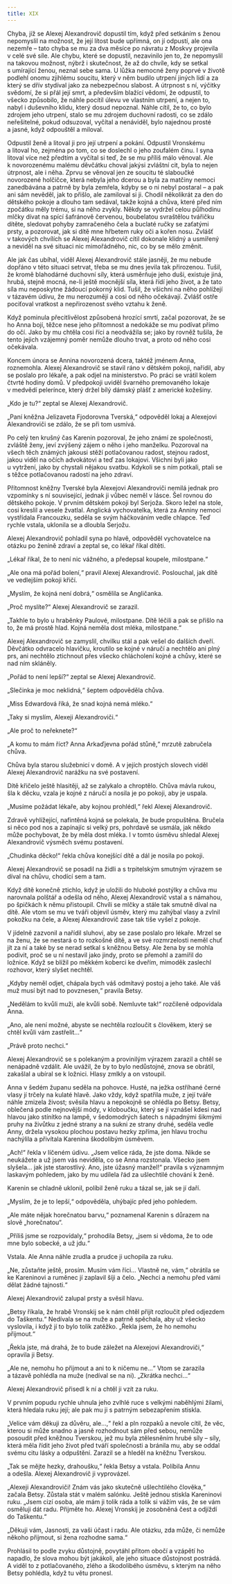 ```yaml
---
title: XIX
---
```


Chyba, jíž se Alexej Alexandrovič dopustil tím, když před setkáním s ženou nepomyslil na možnost, že její lítost bude upřímná, on jí odpustí, ale ona nezemře – tato chyba se mu za dva měsíce po návratu z Moskvy projevila v celé své síle. Ale chybu, které se dopustil, nezavinilo jen to, že nepomyslil na takovou možnost, nýbrž i skutečnost, že až do chvíle, kdy se setkal s umírající ženou, neznal sebe sama. U lůžka nemocné ženy poprvé v životě podlehl onomu zjihlému soucitu, který v něm budilo utrpení jiných lidí a za který se dřív stydíval jako za nebezpečnou slabost. A útrpnost s ní, výčitky svědomí, že si přál její smrt, a především blažící vědomí, že odpustil, to všecko způsobilo, že náhle pocítil úlevu ve vlastním utrpení, a nejen to, nabyl i duševního klidu, který dosud nepoznal. Náhle cítil, že to, co bylo zdrojem jeho utrpení, stalo se mu zdrojem duchovní radosti, co se zdálo neřešitelné, pokud odsuzoval, vyčítal a nenáviděl, bylo najednou prosté a jasné, když odpouštěl a miloval.

Odpustil ženě a litoval ji pro její utrpení a pokání. Odpustil Vronskému a litoval ho, zejména po tom, co se doslechl o jeho zoufalém činu. I syna litoval více než předtím a vyčítal si teď, že se mu příliš málo věnoval. Ale k novorozenému malému děvčátku choval jakýsi zvláštní cit, byla to nejen útrpnost, ale i něha. Zprvu se věnoval jen ze soucitu té slaboučké novorozené holčičce, která nebyla jeho dcerou a byla za matčiny nemoci zanedbávána a patrně by byla zemřela, kdyby se o ni nebyl postaral – a pak ani sám nevěděl, jak to přišlo, ale zamiloval si ji. Chodil několikrát za den do dětského pokoje a dlouho tam sedával, takže kojná a chůva, které před ním zpočátku měly trému, si na něho zvykly. Někdy se vydržel celou půlhodinu mlčky dívat na spící šafránově červenou, boubelatou svraštělou tvářičku dítěte, sledovat pohyby zamračeného čela a buclaté ručky se zaťatými prsty, a pozorovat, jak si dítě mne hřbetem ruky oči a kořen nosu. Zvlášť v takových chvílích se Alexej Alexandrovič cítil dokonale klidný a usmířený a neviděl na své situaci nic mimořádného, nic, co by se mělo změnit.

Ale jak čas ubíhal, viděl Alexej Alexandrovič stále jasněji, že mu nebude dopřáno v této situaci setrvat, třeba se mu dnes jevila tak přirozenou. Tušil, že kromě blahodárné duchovní síly, která usměrňuje jeho duši, existuje jiná, hrubá, stejně mocná, ne-li ještě mocnější síla, která řídí jeho život, a že tato síla mu neposkytne žádoucí pokorný klid. Tušil, že všichni na něho pohlížejí v tázavém údivu, že mu nerozumějí a cosi od něho očekávají. Zvlášť ostře pociťoval vratkost a nepřirozenost svého vztahu k ženě.

Když pominula přecitlivělost způsobená hrozící smrtí, začal pozorovat, že se ho Anna bojí, těžce nese jeho přítomnost a nedokáže se mu podívat přímo do očí. Jako by mu chtěla cosi říci a neodvážila se; jako by rovněž tušila, že tento jejich vzájemný poměr nemůže dlouho trvat, a proto od něho cosi očekávala.

Koncem února se Annina novorozená dcera, taktéž jménem Anna, roznemohla. Alexej Alexandrovič se stavil ráno v dětském pokoji, nařídil, aby se poslalo pro lékaře, a pak odjel na ministerstvo. Po práci se vrátil kolem čtvrté hodiny domů. V předpokoji uviděl švarného premovaného lokaje v medvědí pelerínce, který držel bílý dámský plášť z americké kožešiny.

„Kdo je tu?“ zeptal se Alexej Alexandrovič.

„Paní kněžna Jelizaveta Fjodorovna Tverská,“ odpověděl lokaj a Alexejovi Alexandroviči se zdálo, že se při tom usmívá.

Po celý ten krušný čas Karenin pozoroval, že jeho známí ze společnosti, zvláště ženy, jeví zvýšený zájem o něho i jeho manželku. Pozoroval na všech těch známých jakousi stěží potlačovanou radost, stejnou radost, jakou viděl na očích advokátovi a teď zas lokajovi. Všichni byli jako u vytržení, jako by chystali nějakou svatbu. Kdykoli se s ním potkali, ptali se s těžce potlačovanou radostí na jeho zdraví.

Přítomnost kněžny Tverské byla Alexejovi Alexandroviči nemilá jednak pro vzpomínky s ní související, jednak ji vůbec neměl v lásce. Šel rovnou do dětského pokoje. V prvním dětském pokoji byl Serjoža. Skoro ležel na stole, cosi kreslil a vesele žvatlal. Anglická vychovatelka, která za Anniny nemoci vystřídala Francouzku, seděla se svým háčkováním vedle chlapce. Teď rychle vstala, uklonila se a dloubla Serjožu.

Alexej Alexandrovič pohladil syna po hlavě, odpověděl vychovatelce na otázku po ženině zdraví a zeptal se, co lékař říkal dítěti.

„Lékař říkal, že to není nic vážného, a předepsal koupele, milostpane.“

„Ale ona má pořád bolení,“ pravil Alexej Alexandrovič. Poslouchal, jak dítě ve vedlejším pokoji křičí.

„Myslím, že kojná není dobrá,“ osmělila se Angličanka.

„Proč myslíte?“ Alexej Alexandrovič se zarazil.

„Takhle to bylo u hraběnky Paulové, milostpane. Dítě léčili a pak se přišlo na to, že má prostě hlad. Kojná neměla dost mléka, milostpane.“

Alexej Alexandrovič se zamyslil, chvilku stál a pak vešel do dalších dveří. Děvčátko odvracelo hlavičku, kroutilo se kojné v náručí a nechtělo ani plný prs, ani nechtělo ztichnout přes všecko chlácholení kojné a chůvy, které se nad ním skláněly.

„Pořád to není lepší?“ zeptal se Alexej Alexandrovič.

„Slečinka je moc neklidná,“ šeptem odpověděla chůva.

„Miss Edwardová říká, že snad kojná nemá mléko.“

„Taky si myslím, Alexeji Alexandroviči.“

„Ale proč to neřeknete?“

„A komu to mám říct? Anna Arkaďjevna pořád stůně,“ mrzutě zabručela chůva.

Chůva byla starou služebnicí v domě. A v jejích prostých slovech viděl Alexej Alexandrovič narážku na své postavení.

Dítě křičelo ještě hlasitěji, až se zalykalo a chroptělo. Chůva mávla rukou, šla k děcku, vzala je kojné z náručí a nosila je po pokoji, aby je uspala.

„Musíme požádat lékaře, aby kojnou prohlédl,“ řekl Alexej Alexandrovič.

Zdravě vyhlížející, nafintěná kojná se polekala, že bude propuštěna. Bručela si něco pod nos a zapínajíc si velký prs, pohrdavě se usmála, jak někdo může pochybovat, že by měla dost mléka. I v tomto úsměvu shledal Alexej Alexandrovič výsměch svému postavení.

„Chudinka děcko!“ řekla chůva konejšící dítě a dál je nosila po pokoji.

Alexej Alexandrovič se posadil na židli a s trpitelským smutným výrazem se díval na chůvu, chodící sem a tam.

Když dítě konečně ztichlo, když je uložili do hluboké postýlky a chůva mu narovnala polštář a odešla od něho, Alexej Alexandrovič vstal a s námahou, po špičkách k němu přistoupil. Chvíli se mlčky a stále tak smutně díval na dítě. Ale vtom se mu ve tváři objevil úsměv, který mu zahýbal vlasy a zvlnil pokožku na čele, a Alexej Alexandrovič zase tak tiše vyšel z pokoje.

V jídelně zazvonil a nařídil sluhovi, aby se zase poslalo pro lékaře. Mrzel se na ženu, že se nestará o to rozkošné dítě, a ve své rozmrzelosti neměl chuť jít za ní a také by se nerad setkal s kněžnou Betsy. Ale žena by se mohla podivit, proč se u ní nestavil jako jindy, proto se přemohl a zamířil do ložnice. Když se blížil po měkkém koberci ke dveřím, mimoděk zaslechl rozhovor, který slyšet nechtěl.

„Kdyby neměl odjet, chápala bych váš odmítavý postoj a jeho také. Ale váš muž musí být nad to povznesen,“ pravila Betsy.

„Nedělám to kvůli muži, ale kvůli sobě. Nemluvte tak!“ rozčileně odpovídala Anna.

„Ano, ale není možné, abyste se nechtěla rozloučit s člověkem, který se chtěl kvůli vám zastřelit…“

„Právě proto nechci.“

Alexej Alexandrovič se s polekaným a provinilým výrazem zarazil a chtěl se nenápadně vzdálit. Ale uvážil, že by to bylo nedůstojné, znova se obrátil, zakašlal a ubíral se k ložnici. Hlasy zmlkly a on vstoupil.

Anna v šedém županu seděla na pohovce. Husté, na ježka ostříhané černé vlasy jí trčely na kulaté hlavě. Jako vždy, když spatřila muže, z její tváře náhle zmizela živost; svěsila hlavu a nepokojně se ohlédla po Betsy. Betsy, oblečená podle nejnovější módy, v kloboučku, který se jí vznášel kdesi nad hlavou jako stínítko na lampě, v šedomodrých šatech s nápadnými šikmými pruhy na živůtku z jedné strany a na sukni ze strany druhé, seděla vedle Anny, držela vysokou plochou postavu hezky zpříma, jen hlavu trochu nachýlila a přivítala Karenina škodolibým úsměvem.

„Ach!“ řekla v líčeném údivu. „Jsem velice ráda, že jste doma. Nikde se neukážete a už jsem vás neviděla, co se Anna rozstonala. Všecko jsem slyšela… jak jste starostlivý. Ano, jste úžasný manžel!“ pravila s významným laskavým pohledem, jako by mu udílela řád za ušlechtilé chování k ženě.

Karenin se chladně uklonil, políbil ženě ruku a tázal se, jak se jí daří.

„Myslím, že je to lepší,“ odpověděla, uhýbajíc před jeho pohledem.

„Ale máte nějak horečnatou barvu,“ poznamenal Karenin s důrazem na slově „horečnatou“.

„Příliš jsme se rozpovídaly,“ prohodila Betsy, „jsem si vědoma, že to ode mne bylo sobecké, a už jdu.“

Vstala. Ale Anna náhle zrudla a prudce ji uchopila za ruku.

„Ne, zůstaňte ještě, prosím. Musím vám říci… Vlastně ne, vám,“ obrátila se ke Kareninovi a ruměnec jí zaplavil šíji a čelo. „Nechci a nemohu před vámi dělat žádné tajnosti.“

Alexej Alexandrovič zalupal prsty a svěsil hlavu.

„Betsy říkala, že hrabě Vronskij se k nám chtěl přijít rozloučit před odjezdem do Taškentu.“ Nedívala se na muže a patrně spěchala, aby už všecko vyslovila, i když jí to bylo tolik zatěžko. „Řekla jsem, že ho nemohu přijmout.“

„Řekla jste, má drahá, že to bude záležet na Alexejovi Alexandroviči,“ opravila ji Betsy.

„Ale ne, nemohu ho přijmout a ani to k ničemu ne…“ Vtom se zarazila a tázavě pohlédla na muže (nedíval se na ni). „Zkrátka nechci…“

Alexej Alexandrovič přisedl k ní a chtěl ji vzít za ruku.

V prvním popudu rychle uhnula jeho zvlhlé ruce s velkými naběhlými žilami, která hledala ruku její; ale pak mu ji s patrným sebezapřením stiskla.

„Velice vám děkuji za důvěru, ale…,“ řekl a pln rozpaků a nevole cítil, že věc, kterou si může snadno a jasně rozhodnout sám před sebou, nemůže posoudit před kněžnou Tverskou, jež mu byla ztělesněním hrubé síly – síly, která měla řídit jeho život před tváří společnosti a bránila mu, aby se oddal svému citu lásky a odpuštění. Zarazil se a hleděl na kněžnu Tverskou.

„Tak se mějte hezky, drahoušku,“ řekla Betsy a vstala. Políbila Annu a odešla. Alexej Alexandrovič ji vyprovázel.

„Alexeji Alexandroviči! Znám vás jako skutečně ušlechtilého člověka,“ začala Betsy. Zůstala stát v malém salónku. Ještě jednou stiskla Kareninovi ruku. „Jsem cizí osoba, ale mám ji tolik ráda a tolik si vážím vás, že se vám osměluji dát radu. Přijměte ho. Alexej Vronskij je zosobněná čest a odjíždí do Taškentu.“

„Děkuji vám, Jasnosti, za vaši účast i radu. Ale otázku, zda může, či nemůže někoho přijmout, si žena rozhodne sama.“

Prohlásil to podle zvyku důstojně, povytáhl přitom obočí a vzápětí ho napadlo, že slova mohou být jakákoli, ale jeho situace důstojnost postrádá. A viděl to z potlačovaného, zlého a škodolibého úsměvu, s kterým na něho Betsy pohlédla, když tu větu pronesl.
